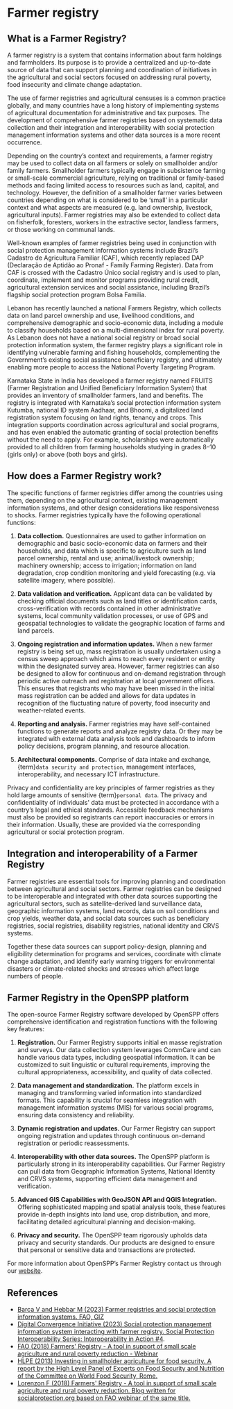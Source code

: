 # Farmer registry

## What is a Farmer Registry?

A farmer registry is a system that contains information about farm holdings and farmholders. Its purpose is to provide a centralized and up-to-date source of data that can support planning and coordination of initiatives in the agricultural and social sectors focused on addressing rural poverty, food insecurity and climate change adaptation.

The use of farmer registries and agricultural censuses is a common practice globally, and many countries have a long history of implementing systems of agricultural documentation for administrative and tax purposes. The development of comprehensive farmer registries based on systematic data collection and their integration and interoperability with social protection management information systems and other data sources is a more recent occurrence.

Depending on the country’s context and requirements, a farmer registry may be used to collect data on all farmers or solely on smallholder and/or family farmers. Smallholder farmers typically engage in subsistence farming or small-scale commercial agriculture, relying on traditional or family-based methods and facing limited access to resources such as land, capital, and technology. However, the definition of a smallholder farmer varies between countries depending on what is considered to be ‘small’ in a particular context and what aspects are measured (e.g. land ownership, livestock, agricultural inputs). Farmer registries may also be extended to collect data on fisherfolk, foresters, workers in the extractive sector, landless farmers, or those working on communal lands.

Well-known examples of farmer registries being used in conjunction with social protection management information systems include Brazil’s Cadastro de Agricultura Familiar (CAF), which recently replaced DAP (Declaração de Aptidão ao Pronaf - Family Farming Register). Data from CAF is crossed with the Cadastro Único social registry and is used to plan, coordinate, implement and monitor programs providing rural credit, agricultural extension services and social assistance, including Brazil’s flagship social protection program Bolsa Familia.

Lebanon has recently launched a national Farmers Registry, which collects data on land parcel ownership and use, livelihood conditions, and comprehensive demographic and socio-economic data, including a module to classify households based on a multi-dimensional index for rural poverty. As Lebanon does not have a national social registry or broad social protection information system, the farmer registry plays a significant role in identifying vulnerable farming and fishing households, complementing the Government’s existing social assistance beneficiary registry, and ultimately enabling more people to access the National Poverty Targeting Program.

Karnataka State in India has developed a farmer registry named FRUITS (Farmer Registration and Unified Beneficiary Information System) that provides an inventory of smallholder farmers, land and benefits. The registry is integrated with Karnataka’s social protection information system Kutumba, national ID system Aadhaar, and Bhoomi, a digitalized land registration system focusing on land rights, tenancy and crops. This integration supports coordination across agricultural and social programs, and has even enabled the automatic granting of social protection benefits without the need to apply. For example, scholarships were automatically provided to all children from farming households studying in grades 8–10 (girls only) or above (both boys and girls).

## How does a Farmer Registry work?

The specific functions of farmer registries differ among the countries using them, depending on the agricultural context, existing management information systems, and other design considerations like responsiveness to shocks. Farmer registries typically have the following operational functions:

1. **Data collection.** Questionnaires are used to gather information on demographic and basic socio-economic data on farmers and their households, and data which is specific to agriculture such as land parcel ownership, rental and use; animal/livestock ownership; machinery ownership; access to irrigation; information on land degradation, crop condition monitoring and yield forecasting (e.g. via satellite imagery, where possible).

2. **Data validation and verification.** Applicant data can be validated by checking official documents such as land titles or identification cards, cross-verification with records contained in other administrative systems, local community validation processes, or use of GPS and geospatial technologies to validate the geographic location of farms and land parcels.

3. **Ongoing registration and information updates.** When a new farmer registry is being set up, mass registration is usually undertaken using a census sweep approach which aims to reach every resident or entity within the designated survey area. However, farmer registries can also be designed to allow for continuous and on-demand registration through periodic active outreach and registration at local government offices. This ensures that registrants who may have been missed in the initial mass registration can be added and allows for data updates in recognition of the fluctuating nature of poverty, food insecurity and weather-related events.

4. **Reporting and analysis.** Farmer registries may have self-contained functions to generate reports and analyze registry data. Or they may be integrated with external data analysis tools and dashboards to inform policy decisions, program planning, and resource allocation.

5. **Architectural components.** Comprise of data intake and exchange, {term}`data security and protection`, management interfaces, interoperability, and necessary ICT infrastructure.

Privacy and confidentiality are key principles of farmer registries as they hold large amounts of sensitive {term}`personal data`. The privacy and confidentiality of individuals' data must be protected in accordance with a country’s legal and ethical standards. Accessible feedback mechanisms must also be provided so registrants can report inaccuracies or errors in their information. Usually, these are provided via the corresponding agricultural or social protection program.

## Integration and interoperability of a Farmer Registry

Farmer registries are essential tools for improving planning and coordination between agricultural and social sectors. Farmer registries can be designed to be interoperable and integrated with other data sources supporting the agricultural sectors, such as satellite-derived land surveillance data, geographic information systems, land records, data on soil conditions and crop yields, weather data, and social data sources such as beneficiary registries, social registries, disability registries, national identity and CRVS systems.

Together these data sources can support policy-design, planning and eligibility determination for programs and services, coordinate with climate change adaptation, and identify early warning triggers for environmental disasters or climate-related shocks and stresses which affect large numbers of people.

## Farmer Registry in the OpenSPP platform

The open-source Farmer Registry software developed by OpenSPP offers comprehensive identification and registration functions with the following key features:

1. **Registration.** Our Farmer Registry supports initial en masse registration and surveys. Our data collection system leverages CommCare and can handle various data types, including geospatial information. It can be customized to suit linguistic or cultural requirements, improving the cultural appropriateness, accessibility, and quality of data collected.

2. **Data management and standardization.** The platform excels in managing and transforming varied information into standardized formats. This capability is crucial for seamless integration with management information systems (MIS) for various social programs, ensuring data consistency and reliability.

3. **Dynamic registration and updates.** Our Farmer Registry can support ongoing registration and updates through continuous on-demand registration or periodic reassessments.

4. **Interoperability with other data sources.** The OpenSPP platform is particularly strong in its interoperability capabilities. Our Farmer Registry can pull data from Geographic Information Systems, National Identity and CRVS systems, supporting efficient data management and verification.

5. **Advanced GIS Capabilities with GeoJSON API and QGIS Integration.** Offering sophisticated mapping and spatial analysis tools, these features provide in-depth insights into land use, crop distribution, and more, facilitating detailed agricultural planning and decision-making.

6. **Privacy and security.** The OpenSPP team rigorously upholds data privacy and security standards. Our products are designed to ensure that personal or sensitive data and transactions are protected.

For more information about OpenSPP’s Farmer Registry contact us through our [website](https://openspp.org/contact-us/).

## References

- [Barca V and Hebbar M (2023) Farmer registries and social protection information systems. FAO, GIZ](https://socialprotection.org/sites/default/files/publications_files/230222_giz_sosi_pub-05_v_10%5B34%5D.pdf)
- [Digital Convergence Initiative (2023) Social protection management information system interacting with farmer registry. Social Protection Interoperability Series: Interoperability in Action #4](https://socialprotection.org/sites/default/files/multimedia_files/Interoperability-in-Action-Farmer-Workshop-27-April-Workshop-4.pdf).
- [FAO (2018) Farmers' Registry - A tool in support of small scale agriculture and rural poverty reduction - Webinar](https://socialprotection.org/sites/default/files/publications_files/Webinar%20Presentation%20-%20Farmers%27%20Registries.pdf)
- [HLPE (2013) Investing in smallholder agriculture for food security. A report by the High Level Panel of Experts on Food Security and Nutrition of the Committee on World Food Security, Rome.](https://www.fao.org/3/i2953e/i2953e.pdf)
- [Lorenzon F (2018) Farmers' Registry - A tool in support of small scale agriculture and rural poverty reduction. Blog written for socialprotection.org based on FAO webinar of the same title.](https://socialprotection.org/discover/blog/farmers-registry-tool-support-small-scale-agriculture-and-rural-poverty-reduction)

